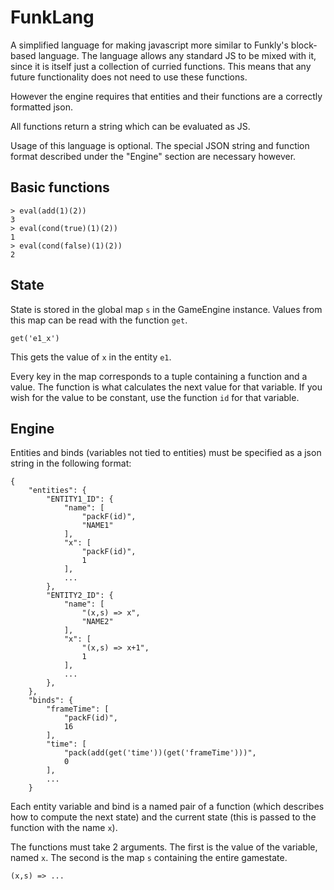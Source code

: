 # FunkLang

A simplified language for making javascript more similar to Funkly's block-based language.
The language allows any standard JS to be mixed with it, since it is itself just a collection of curried functions.
This means that any future functionality does not need to use these functions.

However the engine requires that entities and their functions are a correctly formatted json.

All functions return a string which can be evaluated as JS.

Usage of this language is optional.
The special JSON string and function format described under the "Engine" section are necessary however.

## Basic functions

```
> eval(add(1)(2))
3
> eval(cond(true)(1)(2))
1
> eval(cond(false)(1)(2))
2
```

## State

State is stored in the global map `s` in the GameEngine instance.
Values from this map can be read with the function `get`.

```
get('e1_x')
```

This gets the value of `x` in the entity `e1`.

Every key in the map corresponds to a tuple containing a function and a value.
The function is what calculates the next value for that variable.
If you wish for the value to be constant, use the function `id` for that variable.

## Engine

Entities and binds (variables not tied to entities) must be specified as a json string in the following format:

```
{
    "entities": {
        "ENTITY1_ID": {
            "name": [
                "packF(id)",
                "NAME1"
            ],
            "x": [
                "packF(id)",
                1
            ],
            ...
        },
        "ENTITY2_ID": {
            "name": [
                "(x,s) => x",
                "NAME2"
            ],
            "x": [
                "(x,s) => x+1",
                1
            ],
            ...
        },
    },
    "binds": {
        "frameTime": [
            "packF(id)",
            16
        ],
        "time": [
            "pack(add(get('time'))(get('frameTime')))",
            0
        ],
        ...
    }
```
Each entity variable and bind is a named pair of a function (which describes how to compute the next state) and the current state (this is passed to the function with the name `x`).

The functions must take 2 arguments. The first is the value of the variable, named `x`. The second is the map `s` containing the entire gamestate.
```
(x,s) => ...
```
